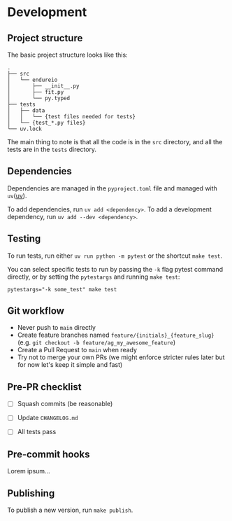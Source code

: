 # Development

## Project structure
The basic project structure looks like this:
```
.
├── src
│   └── endureio
│       ├── __init__.py
│       ├── fit.py
│       └── py.typed
├── tests
│   ├── data
│   │   └── {test files needed for tests}
│   └── {test_*.py files}
└── uv.lock
```

The main thing to note is that all the code is in the `src` directory, and all the tests are in the `tests` directory.


## Dependencies

Dependencies are managed in the `pyproject.toml` file and managed with `uv`([uv](https://docs.astral.sh/uv/)).

To add dependencies, run `uv add <dependency>`.
To add a development dependency, run `uv add --dev <dependency>`.


## Testing

To run tests, run either `uv run python -m pytest` or the shortcut `make test`.

You can select specific tests to run by passing the `-k` flag pytest command directly, or by setting the `pytestargs` and running `make test`:
```
pytestargs="-k some_test" make test
```


## Git workflow

- Never push to `main` directly
- Create feature branches named `feature/{initials}_{feature_slug}` (e.g. `git checkout -b feature/ag_my_awesome_feature`)
- Create a Pull Request to `main` when ready
- Try not to merge your own PRs (we might enforce stricter rules later but for now let's keep it simple and fast)


## Pre-PR checklist

- [ ] Squash commits (be reasonable)
- [ ] Update `CHANGELOG.md`
- [ ] All tests pass


## Pre-commit hooks

Lorem ipsum...


## Publishing

To publish a new version, run `make publish`.